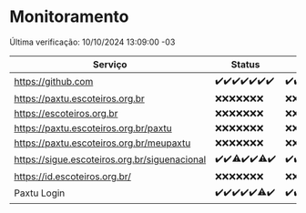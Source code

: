 # Monitoramento

Última verificação: 10/10/2024 13:09:00 -03

|Serviço|Status|Últimas 24h|
|---|---|---|
|https://github.com|<span title="2024-10-03: OK=23">✔️</span><span title="2024-10-04: OK=23">✔️</span><span title="2024-10-05: OK=23">✔️</span><span title="2024-10-06: OK=23">✔️</span><span title="2024-10-07: OK=23">✔️</span><span title="2024-10-08: OK=23">✔️</span><span title="2024-10-09: OK=15">✔️</span>|<span title="09/10/2024 13:09:00 -03 : 200">✔️</span><span title="09/10/2024 14:07:00 -03 : 200">✔️</span><span title="09/10/2024 15:10:00 -03 : 200">✔️</span><span title="09/10/2024 16:06:00 -03 : 200">✔️</span><span title="09/10/2024 17:08:00 -03 : 200">✔️</span><span title="09/10/2024 18:07:00 -03 : 200">✔️</span><span title="09/10/2024 19:07:00 -03 : 200">✔️</span><span title="09/10/2024 20:09:00 -03 : 200">✔️</span><span title="09/10/2024 21:39:00 -03 : 200">✔️</span><span title="09/10/2024 23:10:00 -03 : 200">✔️</span><span title="10/10/2024 00:14:00 -03 : 200">✔️</span><span title="10/10/2024 01:10:00 -03 : 200">✔️</span><span title="10/10/2024 02:08:00 -03 : 200">✔️</span><span title="10/10/2024 03:12:00 -03 : 200">✔️</span><span title="10/10/2024 04:08:00 -03 : 200">✔️</span><span title="10/10/2024 05:11:00 -03 : 200">✔️</span><span title="10/10/2024 06:08:00 -03 : 200">✔️</span><span title="10/10/2024 07:08:00 -03 : 200">✔️</span><span title="10/10/2024 08:07:00 -03 : 200">✔️</span><span title="10/10/2024 09:15:00 -03 : 200">✔️</span><span title="10/10/2024 10:17:00 -03 : 200">✔️</span><span title="10/10/2024 11:07:00 -03 : 200">✔️</span><span title="10/10/2024 12:08:00 -03 : 200">✔️</span><span title="10/10/2024 13:09:00 -03 : 200">✔️</span>|
|https://paxtu.escoteiros.org.br|<span title="2024-10-03: Falhas=23">❌</span><span title="2024-10-04: Falhas=23">❌</span><span title="2024-10-05: Falhas=23">❌</span><span title="2024-10-06: Falhas=23">❌</span><span title="2024-10-07: Falhas=23">❌</span><span title="2024-10-08: Falhas=23">❌</span><span title="2024-10-09: Falhas=15">❌</span>|<span title="09/10/2024 13:09:00 -03 : 403">❌</span><span title="09/10/2024 14:07:00 -03 : 403">❌</span><span title="09/10/2024 15:10:00 -03 : 403">❌</span><span title="09/10/2024 16:06:00 -03 : 403">❌</span><span title="09/10/2024 17:08:00 -03 : 403">❌</span><span title="09/10/2024 18:07:00 -03 : 403">❌</span><span title="09/10/2024 19:07:00 -03 : 403">❌</span><span title="09/10/2024 20:09:00 -03 : 403">❌</span><span title="09/10/2024 21:39:00 -03 : 403">❌</span><span title="09/10/2024 23:10:00 -03 : 403">❌</span><span title="10/10/2024 00:14:00 -03 : 403">❌</span><span title="10/10/2024 01:10:00 -03 : 403">❌</span><span title="10/10/2024 02:08:00 -03 : 403">❌</span><span title="10/10/2024 03:12:00 -03 : 403">❌</span><span title="10/10/2024 04:08:00 -03 : 403">❌</span><span title="10/10/2024 05:11:00 -03 : 403">❌</span><span title="10/10/2024 06:08:00 -03 : 403">❌</span><span title="10/10/2024 07:08:00 -03 : 403">❌</span><span title="10/10/2024 08:07:00 -03 : 403">❌</span><span title="10/10/2024 09:15:00 -03 : 403">❌</span><span title="10/10/2024 10:17:00 -03 : 403">❌</span><span title="10/10/2024 11:07:00 -03 : 403">❌</span><span title="10/10/2024 12:08:00 -03 : 403">❌</span><span title="10/10/2024 13:09:00 -03 : 403">❌</span>|
|https://escoteiros.org.br|<span title="2024-10-03: Falhas=23">❌</span><span title="2024-10-04: Falhas=23">❌</span><span title="2024-10-05: Falhas=23">❌</span><span title="2024-10-06: Falhas=23">❌</span><span title="2024-10-07: Falhas=23">❌</span><span title="2024-10-08: Falhas=23">❌</span><span title="2024-10-09: Falhas=15">❌</span>|<span title="09/10/2024 13:09:00 -03 : 403">❌</span><span title="09/10/2024 14:07:00 -03 : 403">❌</span><span title="09/10/2024 15:10:00 -03 : 403">❌</span><span title="09/10/2024 16:06:00 -03 : 403">❌</span><span title="09/10/2024 17:09:00 -03 : 403">❌</span><span title="09/10/2024 18:07:00 -03 : 403">❌</span><span title="09/10/2024 19:07:00 -03 : 403">❌</span><span title="09/10/2024 20:09:00 -03 : 403">❌</span><span title="09/10/2024 21:39:00 -03 : 403">❌</span><span title="09/10/2024 23:10:00 -03 : 403">❌</span><span title="10/10/2024 00:14:00 -03 : 403">❌</span><span title="10/10/2024 01:10:00 -03 : 403">❌</span><span title="10/10/2024 02:08:00 -03 : 403">❌</span><span title="10/10/2024 03:12:00 -03 : 403">❌</span><span title="10/10/2024 04:08:00 -03 : 403">❌</span><span title="10/10/2024 05:11:00 -03 : 403">❌</span><span title="10/10/2024 06:08:00 -03 : 403">❌</span><span title="10/10/2024 07:08:00 -03 : 403">❌</span><span title="10/10/2024 08:07:00 -03 : 403">❌</span><span title="10/10/2024 09:15:00 -03 : 403">❌</span><span title="10/10/2024 10:17:00 -03 : 403">❌</span><span title="10/10/2024 11:07:00 -03 : 403">❌</span><span title="10/10/2024 12:08:00 -03 : 403">❌</span><span title="10/10/2024 13:09:00 -03 : 403">❌</span>|
|https://paxtu.escoteiros.org.br/paxtu|<span title="2024-10-03: Falhas=23">❌</span><span title="2024-10-04: Falhas=23">❌</span><span title="2024-10-05: Falhas=23">❌</span><span title="2024-10-06: Falhas=23">❌</span><span title="2024-10-07: Falhas=23">❌</span><span title="2024-10-08: Falhas=23">❌</span><span title="2024-10-09: Falhas=15">❌</span>|<span title="09/10/2024 13:09:00 -03 : 403">❌</span><span title="09/10/2024 14:07:00 -03 : 403">❌</span><span title="09/10/2024 15:10:00 -03 : 403">❌</span><span title="09/10/2024 16:06:00 -03 : 403">❌</span><span title="09/10/2024 17:09:00 -03 : 403">❌</span><span title="09/10/2024 18:07:00 -03 : 403">❌</span><span title="09/10/2024 19:07:00 -03 : 403">❌</span><span title="09/10/2024 20:09:00 -03 : 403">❌</span><span title="09/10/2024 21:39:00 -03 : 403">❌</span><span title="09/10/2024 23:10:00 -03 : 403">❌</span><span title="10/10/2024 00:14:00 -03 : 403">❌</span><span title="10/10/2024 01:10:00 -03 : 403">❌</span><span title="10/10/2024 02:08:00 -03 : 403">❌</span><span title="10/10/2024 03:12:00 -03 : 403">❌</span><span title="10/10/2024 04:08:00 -03 : 403">❌</span><span title="10/10/2024 05:11:00 -03 : 403">❌</span><span title="10/10/2024 06:08:00 -03 : 403">❌</span><span title="10/10/2024 07:08:00 -03 : 403">❌</span><span title="10/10/2024 08:07:00 -03 : 403">❌</span><span title="10/10/2024 09:15:00 -03 : 403">❌</span><span title="10/10/2024 10:17:00 -03 : 403">❌</span><span title="10/10/2024 11:07:00 -03 : 403">❌</span><span title="10/10/2024 12:08:00 -03 : 403">❌</span><span title="10/10/2024 13:09:00 -03 : 403">❌</span>|
|https://paxtu.escoteiros.org.br/meupaxtu|<span title="2024-10-03: Falhas=23">❌</span><span title="2024-10-04: Falhas=23">❌</span><span title="2024-10-05: Falhas=23">❌</span><span title="2024-10-06: Falhas=23">❌</span><span title="2024-10-07: Falhas=23">❌</span><span title="2024-10-08: Falhas=23">❌</span><span title="2024-10-09: Falhas=15">❌</span>|<span title="09/10/2024 13:09:00 -03 : 403">❌</span><span title="09/10/2024 14:07:00 -03 : 403">❌</span><span title="09/10/2024 15:10:00 -03 : 403">❌</span><span title="09/10/2024 16:06:00 -03 : 403">❌</span><span title="09/10/2024 17:09:00 -03 : 403">❌</span><span title="09/10/2024 18:07:00 -03 : 403">❌</span><span title="09/10/2024 19:07:00 -03 : 403">❌</span><span title="09/10/2024 20:09:00 -03 : 403">❌</span><span title="09/10/2024 21:39:00 -03 : 403">❌</span><span title="09/10/2024 23:10:00 -03 : 403">❌</span><span title="10/10/2024 00:14:00 -03 : 403">❌</span><span title="10/10/2024 01:10:00 -03 : 403">❌</span><span title="10/10/2024 02:08:00 -03 : 403">❌</span><span title="10/10/2024 03:12:00 -03 : 403">❌</span><span title="10/10/2024 04:08:00 -03 : 403">❌</span><span title="10/10/2024 05:11:00 -03 : 403">❌</span><span title="10/10/2024 06:08:00 -03 : 403">❌</span><span title="10/10/2024 07:08:00 -03 : 403">❌</span><span title="10/10/2024 08:07:00 -03 : 403">❌</span><span title="10/10/2024 09:15:00 -03 : 403">❌</span><span title="10/10/2024 10:17:00 -03 : 403">❌</span><span title="10/10/2024 11:07:00 -03 : 403">❌</span><span title="10/10/2024 12:08:00 -03 : 403">❌</span><span title="10/10/2024 13:09:00 -03 : 403">❌</span>|
|https://sigue.escoteiros.org.br/siguenacional|<span title="2024-10-03: OK=23">✔️</span><span title="2024-10-04: OK=23">✔️</span><span title="2024-10-05: OK=22, Falhas=1">⚠️</span><span title="2024-10-06: OK=23">✔️</span><span title="2024-10-07: OK=23">✔️</span><span title="2024-10-08: OK=22, Falhas=1">⚠️</span><span title="2024-10-09: OK=15">✔️</span>|<span title="09/10/2024 13:09:00 -03 : 200">✔️</span><span title="09/10/2024 14:07:00 -03 : 200">✔️</span><span title="09/10/2024 15:10:00 -03 : 200">✔️</span><span title="09/10/2024 16:06:00 -03 : 0">❌</span><span title="09/10/2024 17:09:00 -03 : 200">✔️</span><span title="09/10/2024 18:07:00 -03 : 200">✔️</span><span title="09/10/2024 19:07:00 -03 : 200">✔️</span><span title="09/10/2024 20:09:00 -03 : 200">✔️</span><span title="09/10/2024 21:39:00 -03 : 200">✔️</span><span title="09/10/2024 23:10:00 -03 : 200">✔️</span><span title="10/10/2024 00:14:00 -03 : 200">✔️</span><span title="10/10/2024 01:10:00 -03 : 200">✔️</span><span title="10/10/2024 02:08:00 -03 : 200">✔️</span><span title="10/10/2024 03:12:00 -03 : 200">✔️</span><span title="10/10/2024 04:08:00 -03 : 200">✔️</span><span title="10/10/2024 05:11:00 -03 : 200">✔️</span><span title="10/10/2024 06:08:00 -03 : 200">✔️</span><span title="10/10/2024 07:08:00 -03 : 200">✔️</span><span title="10/10/2024 08:07:00 -03 : 200">✔️</span><span title="10/10/2024 09:15:00 -03 : 200">✔️</span><span title="10/10/2024 10:17:00 -03 : 200">✔️</span><span title="10/10/2024 11:07:00 -03 : 200">✔️</span><span title="10/10/2024 12:08:00 -03 : 200">✔️</span><span title="10/10/2024 13:09:00 -03 : 200">✔️</span>|
|https://id.escoteiros.org.br/|<span title="2024-10-03: Falhas=23">❌</span><span title="2024-10-04: Falhas=23">❌</span><span title="2024-10-05: Falhas=23">❌</span><span title="2024-10-06: Falhas=23">❌</span><span title="2024-10-07: Falhas=23">❌</span><span title="2024-10-08: Falhas=23">❌</span><span title="2024-10-09: Falhas=15">❌</span>|<span title="09/10/2024 13:09:00 -03 : 403">❌</span><span title="09/10/2024 14:07:00 -03 : 403">❌</span><span title="09/10/2024 15:10:00 -03 : 403">❌</span><span title="09/10/2024 16:06:00 -03 : 403">❌</span><span title="09/10/2024 17:09:00 -03 : 403">❌</span><span title="09/10/2024 18:07:00 -03 : 403">❌</span><span title="09/10/2024 19:07:00 -03 : 403">❌</span><span title="09/10/2024 20:09:00 -03 : 403">❌</span><span title="09/10/2024 21:39:00 -03 : 403">❌</span><span title="09/10/2024 23:10:00 -03 : 403">❌</span><span title="10/10/2024 00:14:00 -03 : 403">❌</span><span title="10/10/2024 01:10:00 -03 : 403">❌</span><span title="10/10/2024 02:08:00 -03 : 403">❌</span><span title="10/10/2024 03:12:00 -03 : 403">❌</span><span title="10/10/2024 04:08:00 -03 : 403">❌</span><span title="10/10/2024 05:11:00 -03 : 403">❌</span><span title="10/10/2024 06:08:00 -03 : 403">❌</span><span title="10/10/2024 07:08:00 -03 : 403">❌</span><span title="10/10/2024 08:07:00 -03 : 403">❌</span><span title="10/10/2024 09:15:00 -03 : 403">❌</span><span title="10/10/2024 10:17:00 -03 : 403">❌</span><span title="10/10/2024 11:07:00 -03 : 403">❌</span><span title="10/10/2024 12:08:00 -03 : 403">❌</span><span title="10/10/2024 13:09:00 -03 : 403">❌</span>|
|Paxtu Login|<span title="2024-10-03: OK=23">✔️</span><span title="2024-10-04: OK=23">✔️</span><span title="2024-10-05: OK=23">✔️</span><span title="2024-10-06: OK=23">✔️</span><span title="2024-10-07: OK=23">✔️</span><span title="2024-10-08: OK=22, Falhas=1">⚠️</span><span title="2024-10-09: OK=15">✔️</span>|<span title="09/10/2024 13:09:00 -03 : 200">✔️</span><span title="09/10/2024 14:07:00 -03 : 200">✔️</span><span title="09/10/2024 15:10:00 -03 : 200">✔️</span><span title="09/10/2024 16:06:00 -03 : 200">✔️</span><span title="09/10/2024 17:09:00 -03 : 200">✔️</span><span title="09/10/2024 18:07:00 -03 : 200">✔️</span><span title="09/10/2024 19:07:00 -03 : 200">✔️</span><span title="09/10/2024 20:09:00 -03 : 200">✔️</span><span title="09/10/2024 21:39:00 -03 : 200">✔️</span><span title="09/10/2024 23:10:00 -03 : 200">✔️</span><span title="10/10/2024 00:14:00 -03 : 200">✔️</span><span title="10/10/2024 01:10:00 -03 : 200">✔️</span><span title="10/10/2024 02:08:00 -03 : 200">✔️</span><span title="10/10/2024 03:12:00 -03 : 200">✔️</span><span title="10/10/2024 04:08:00 -03 : 200">✔️</span><span title="10/10/2024 05:11:00 -03 : 200">✔️</span><span title="10/10/2024 06:08:00 -03 : 200">✔️</span><span title="10/10/2024 07:08:00 -03 : 200">✔️</span><span title="10/10/2024 08:07:00 -03 : 200">✔️</span><span title="10/10/2024 09:15:00 -03 : 200">✔️</span><span title="10/10/2024 10:17:00 -03 : 200">✔️</span><span title="10/10/2024 11:07:00 -03 : 200">✔️</span><span title="10/10/2024 12:08:00 -03 : 200">✔️</span><span title="10/10/2024 13:09:00 -03 : 200">✔️</span>|
